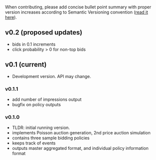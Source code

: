 
When contributing, please add concise bullet point summary with proper version increases according to Semantic Versioning convention ([read it here](http://semver.org)).

## v0.2 (proposed updates)

- bids in 0.1 increments
- click probability > 0 for non-top bids

## v0.1 (current)

- Development version. API may change.

### v0.1.1

- add number of impressions output
- bugfix on policy outputs

### v0.1.0

- TLDR: initial running version.
- implements Poisson auction generation, 2nd price auction simulation
- contains three sample bidding policies
- keeps track of events
- outputs master aggregated format, and individual policy information format

